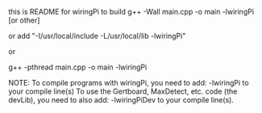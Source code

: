 this is README for wiringPi
to build
g++ -Wall main.cpp -o main -lwiringPi [or other]

or add "-I/usr/local/include -L/usr/local/lib -lwiringPi"

or

g++ -pthread main.cpp -o main -lwiringPi

NOTE: To compile programs with wiringPi, you need to add:
    -lwiringPi
  to your compile line(s) To use the Gertboard, MaxDetect, etc.
  code (the devLib), you need to also add:
    -lwiringPiDev
  to your compile line(s).
